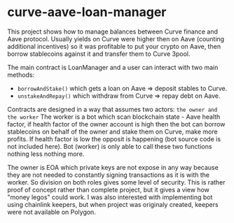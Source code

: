 # curve-aave-loan-manager

This project shows how to manage balances between Curve finance and Aave protocol. Usually yields on Curve were higher then on Aave (counting additional incentives) so it was profitable to put your crypto on Aave, then borrow stablecoins against it and transfer them to Curve 3pool.

The main contract is LoanManager and a user can interact with two main methods:
* ``` borrowAndStake() ``` which gets a loan on Aave => deposit stables to Curve.
* ``` unstakeAndRepay() ``` which withdraw from Curve => repay debt on Aave.

Contracts are designed in a way that assumes two actors: ``` the owner and the worker ```
The worker is a bot which scan blockchain state - Aave health factor, if health factor of the owner account is high then the bot can borrow stablecoins on behalf of the owner and stake them on Curve, make more profits.
If health factor is low the opposit is happening (bot source code is not included here). Bot (worker) is only able to call these two functions nothing less nothing more.

The owner is EOA which private keys are not expose in any way because they are not needed to constantly signing transactions as it is with the worker.
So division on both roles gives some level of security. This is rather proof of concept rather than complete project, but it gives a view how "money legos" could work. I was also interested with implementing bot using chainlink keepers, but when project was originaly created, keepers were not available on Polygon. 
